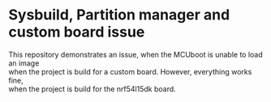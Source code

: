 # Sysbuild, Partition manager and custom board issue  
This repository demonstrates an issue, when the MCUboot is unable to load an image  
when the project is build for a custom board. However, everything works fine,  
when the project is build for the nrf54l15dk board.

